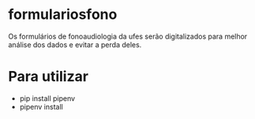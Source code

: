 # formulariosfono
Os formulários de fonoaudiologia da ufes serão digitalizados para melhor análise dos dados e evitar a perda deles.


# Para utilizar
- pip install pipenv 
- pipenv install